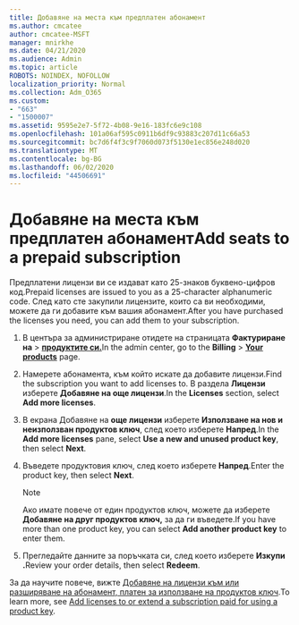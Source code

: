 ```yaml
---
title: Добавяне на места към предплатен абонамент
ms.author: cmcatee
author: cmcatee-MSFT
manager: mnirkhe
ms.date: 04/21/2020
ms.audience: Admin
ms.topic: article
ROBOTS: NOINDEX, NOFOLLOW
localization_priority: Normal
ms.collection: Adm_O365
ms.custom:
- "663"
- "1500007"
ms.assetid: 9595e2e7-5f72-4b08-9e16-183fc6e9c108
ms.openlocfilehash: 101a06af595c0911b6df9c93883c207d11c66a53
ms.sourcegitcommit: bc7d6f4f3c9f7060d073f5130e1ec856e248d020
ms.translationtype: MT
ms.contentlocale: bg-BG
ms.lasthandoff: 06/02/2020
ms.locfileid: "44506691"
---
```

# <a name="add-seats-to-a-prepaid-subscription"></a><span data-ttu-id="4ea5c-102">Добавяне на места към предплатен абонамент</span><span class="sxs-lookup"><span data-stu-id="4ea5c-102">Add seats to a prepaid subscription</span></span>

<span data-ttu-id="4ea5c-103">Предплатени лицензи ви се издават като 25-знаков буквено-цифров код.</span><span class="sxs-lookup"><span data-stu-id="4ea5c-103">Prepaid licenses are issued to you as a 25-character alphanumeric code.</span></span> <span data-ttu-id="4ea5c-104">След като сте закупили лицензите, които са ви необходими, можете да ги добавите към вашия абонамент.</span><span class="sxs-lookup"><span data-stu-id="4ea5c-104">After you have purchased the licenses you need, you can add them to your subscription.</span></span> 

1. <span data-ttu-id="4ea5c-105">В центъра за администриране отидете на страницата **Фактуриране на**  >  **[продуктите си.](https://go.microsoft.com/fwlink/p/?linkid=842054)**</span><span class="sxs-lookup"><span data-stu-id="4ea5c-105">In the admin center, go to the **Billing** > **[Your products](https://go.microsoft.com/fwlink/p/?linkid=842054)** page.</span></span>

2. <span data-ttu-id="4ea5c-106">Намерете абонамента, към който искате да добавите лицензи.</span><span class="sxs-lookup"><span data-stu-id="4ea5c-106">Find the subscription you want to add licenses to.</span></span> <span data-ttu-id="4ea5c-107">В раздела **Лицензи** изберете **Добавяне на още лицензи**.</span><span class="sxs-lookup"><span data-stu-id="4ea5c-107">In the **Licenses** section, select **Add more licenses**.</span></span>

3. <span data-ttu-id="4ea5c-108">В екрана Добавяне на **още лицензи** изберете **Използване на нов и неизползван продуктов ключ**, след което изберете **Напред**.</span><span class="sxs-lookup"><span data-stu-id="4ea5c-108">In the **Add more licenses** pane, select **Use a new and unused product key**, then select **Next**.</span></span>

4. <span data-ttu-id="4ea5c-109">Въведете продуктовия ключ, след което изберете **Напред**.</span><span class="sxs-lookup"><span data-stu-id="4ea5c-109">Enter the product key, then select **Next**.</span></span>

    > [!NOTE]
    > <span data-ttu-id="4ea5c-110">Ако имате повече от един продуктов ключ, можете да изберете **Добавяне на друг продуктов ключ,** за да ги въведете.</span><span class="sxs-lookup"><span data-stu-id="4ea5c-110">If you have more than one product key, you can select **Add another product key** to enter them.</span></span>

5. <span data-ttu-id="4ea5c-111">Прегледайте данните за поръчката си, след което изберете **Изкупи .**</span><span class="sxs-lookup"><span data-stu-id="4ea5c-111">Review your order details, then select **Redeem**.</span></span>

<span data-ttu-id="4ea5c-112">За да научите повече, вижте [Добавяне на лицензи към или разширяване на абонамент, платен за използване на продуктов ключ](https://docs.microsoft.com/microsoft-365/commerce/licenses/add-licenses-using-product-key).</span><span class="sxs-lookup"><span data-stu-id="4ea5c-112">To learn more, see [Add licenses to or extend a subscription paid for using a product key](https://docs.microsoft.com/microsoft-365/commerce/licenses/add-licenses-using-product-key).</span></span>